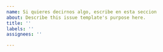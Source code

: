 ```yaml
---
name: Si quieres decirnos algo, escribe en esta seccion
about: Describe this issue template's purpose here.
title: ''
labels: ''
assignees: ''

---
```



